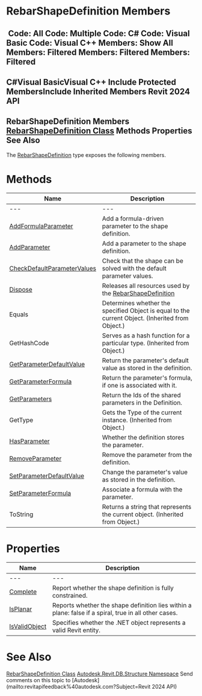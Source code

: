 # RebarShapeDefinition Members

﻿
 Code: All Code: Multiple Code: C# Code: Visual Basic Code: Visual C++  Members: Show All Members: Filtered Members: Filtered Members: Filtered   
---  
C#Visual BasicVisual C++
Include Protected MembersInclude Inherited Members
Revit 2024 API  
---  
RebarShapeDefinition Members  
[RebarShapeDefinition Class](bb1f59be-c95e-a45b-8d2b-8121df179676.md "RebarShapeDefinition Class") Methods Properties See Also  
---  
The [RebarShapeDefinition](bb1f59be-c95e-a45b-8d2b-8121df179676.md "RebarShapeDefinition Class") type exposes the following members.
# Methods
| Name | Description |
| --- | --- |
| --- | --- | --- |
| [AddFormulaParameter](669bcf80-e0b7-ee57-30c0-82fdf4184012.md "AddFormulaParameter Method") | Add a formula-driven parameter to the shape definition. |
| [AddParameter](8e314f3c-3e6c-a3b2-8bd4-68c1fe61b0c4.md "AddParameter Method") | Add a parameter to the shape definition. |
| [CheckDefaultParameterValues](12f60994-60cf-edad-41a0-f8a8b233f75c.md "CheckDefaultParameterValues Method") | Check that the shape can be solved with the default parameter values. |
| [Dispose](bfd06e38-ab77-d149-4da0-43ecc8837793.md "Dispose Method") | Releases all resources used by the [RebarShapeDefinition](bb1f59be-c95e-a45b-8d2b-8121df179676.md "RebarShapeDefinition Class") |
| Equals | Determines whether the specified Object is equal to the current Object. (Inherited from Object.) |
| GetHashCode | Serves as a hash function for a particular type.  (Inherited from Object.) |
| [GetParameterDefaultValue](148ee5cc-0ca8-96ca-6b73-91fe86437660.md "GetParameterDefaultValue Method") | Return the parameter's default value as stored in the definition. |
| [GetParameterFormula](0a713eab-1202-249e-cfb3-a9f7796be443.md "GetParameterFormula Method") | Return the parameter's formula, if one is associated with it. |
| [GetParameters](619c0dac-a7f6-5e57-54b2-76370da248f9.md "GetParameters Method") | Return the Ids of the shared parameters in the Definition. |
| GetType | Gets the Type of the current instance. (Inherited from Object.) |
| [HasParameter](beb7f2f1-6d94-210c-2928-09bbfa4a1294.md "HasParameter Method") | Whether the definition stores the parameter. |
| [RemoveParameter](78f59d6a-8d6b-cdd9-f045-535e64c007bc.md "RemoveParameter Method") | Remove the parameter from the definition. |
| [SetParameterDefaultValue](6aef48cc-9b24-d2cc-3890-dda1598a6157.md "SetParameterDefaultValue Method") | Change the parameter's value as stored in the definition. |
| [SetParameterFormula](d1211a0e-cdd6-bfe0-4a08-f58493863d63.md "SetParameterFormula Method") | Associate a formula with the parameter. |
| ToString | Returns a string that represents the current object. (Inherited from Object.) |

# Properties
| Name | Description |
| --- | --- |
| --- | --- | --- |
| [Complete](570cadd6-28ca-7828-dd6a-0e4bcb53256a.md "Complete Property") | Report whether the shape definition is fully constrained. |
| [IsPlanar](a401ad32-ed12-66d3-2f50-09039d112c25.md "IsPlanar Property") | Reports whether the shape definition lies within a plane: false if a spiral, true in all other cases. |
| [IsValidObject](47e5ab9c-5b4a-fc69-6745-89b296cc0900.md "IsValidObject Property") | Specifies whether the .NET object represents a valid Revit entity. |

# See Also
[RebarShapeDefinition Class](bb1f59be-c95e-a45b-8d2b-8121df179676.md "RebarShapeDefinition Class")
[Autodesk.Revit.DB.Structure Namespace](d586b341-f687-9d90-e96d-255806b7d4fc.md "Autodesk.Revit.DB.Structure Namespace")
Send comments on this topic to [Autodesk](mailto:revitapifeedback%40autodesk.com?Subject=Revit 2024 API)